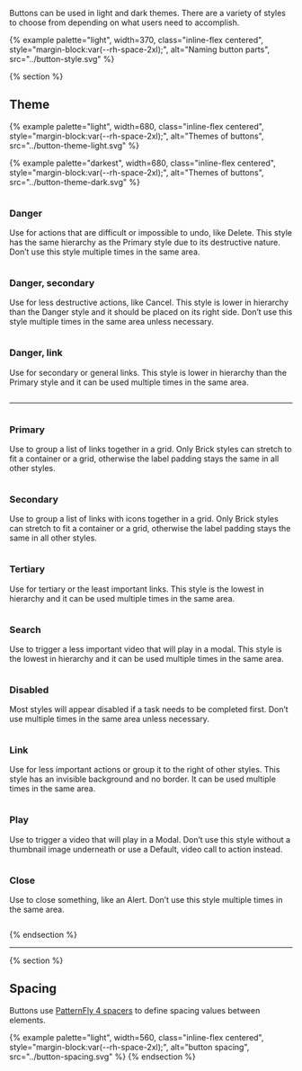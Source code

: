 Buttons can be used in light and dark themes. There are a variety of styles to 
choose from depending on what users need to accomplish.

<!-- Anatomy image with sketch -->

{% example palette="light",
           width=370,
           class="inline-flex centered",
           style="margin-block:var(--rh-space-2xl);",
           alt="Naming button parts",
           src="../button-style.svg" %}

{% section %}
## Theme

{% example palette="light",
           width=680,
           class="inline-flex centered",
           style="margin-block:var(--rh-space-2xl);",
           alt="Themes of buttons",
           src="../button-theme-light.svg" %}

{% example palette="darkest",
           width=680,
           class="inline-flex centered",
           style="margin-block:var(--rh-space-2xl);",
           alt="Themes of buttons",
           src="../button-theme-dark.svg" %}

<div style="display:grid;gap:var(--rh-space-2xl) var(--rh-space-4xl);grid-template-columns:repeat(auto-fit,minmax(400px,1fr));">

<div>

### Danger
Use for actions that are difficult or impossible to undo, like Delete. This 
style has the same hierarchy as the Primary style due to its destructive 
nature. Don’t use this style multiple times in the same area.

</div>
<div>

### Danger, secondary
Use for less destructive actions, like Cancel. This style is lower in hierarchy 
than the Danger style and it should be placed on its right side. Don’t use this 
style multiple times in the same area unless necessary.

</div>
<div>

### Danger, link
Use for secondary or general links. This style is lower in hierarchy than 
the Primary style and it can be used multiple times in the same area.

</div>

<hr style="grid-column:-1/1;">

<div>

### Primary
Use to group a list of links together in a grid. Only Brick styles can 
stretch to fit a container or a grid, otherwise the label padding stays the 
same in all other styles.

</div>
<div>

### Secondary
Use to group a list of links with icons together in a grid. Only Brick 
styles can stretch to fit a container or a grid, otherwise the label padding 
stays the same in all other styles.

</div>
<div>

### Tertiary
Use for tertiary or the least important links. This style is the lowest 
in hierarchy and it can be used multiple times in the same area.

</div>
<div>

### Search
Use to trigger a less important video that will play in a modal. This 
style is the lowest in hierarchy and it can be used multiple times in the 
same area.

</div>
<div>

### Disabled
Most styles will appear disabled if a task needs to be completed first. 
Don’t use multiple times in the same area unless necessary.

</div>
<div>

### Link
Use for less important actions or group it to the right of other styles. 
This style has an invisible background and no border. It can be used 
multiple times in the same area.

</div>
<div>

### Play
Use to trigger a video that will play in a Modal. Don’t use this style 
without a thumbnail image underneath or use a Default, video call to action 
instead.

</div>
<div>

### Close
Use to close something, like an Alert. Don’t use this style multiple 
times in the same area.

</div>

</div>

{% endsection %}

<hr style="margin-block:var(--rh-space-5xl);">

{% section %}
  ## Spacing
  Buttons use [PatternFly 4 
  spacers](https://www.patternfly.org/v4/guidelines/spacers) to define spacing 
  values between elements.

  {% example palette="light",
             width=560,
             class="inline-flex centered",
             style="margin-block:var(--rh-space-2xl);",
             alt="button spacing",
             src="../button-spacing.svg" %}
{% endsection %}

